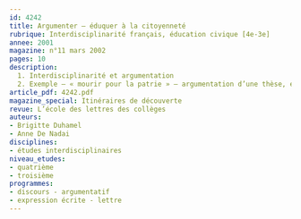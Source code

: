 ```yaml
---
id: 4242
title: Argumenter – éduquer à la citoyenneté 
rubrique: Interdisciplinarité français, éducation civique [4e-3e]
annee: 2001
magazine: n°11 mars 2002
pages: 10
description: 
  1. Interdisciplinarité et argumentation
  2. Exemple – « mourir pour la patrie » – argumentation d’une thèse, évaluation des arguments, écriture, analyse et comparaison de discours, rédaction d’une lettre, etc.
article_pdf: 4242.pdf
magazine_special: Itinéraires de découverte
revue: L’école des lettres des collèges
auteurs:
- Brigitte Duhamel
- Anne De Nadai
disciplines:
- études interdisciplinaires
niveau_etudes:
- quatrième
- troisième
programmes:
- discours - argumentatif
- expression écrite - lettre
---
```

